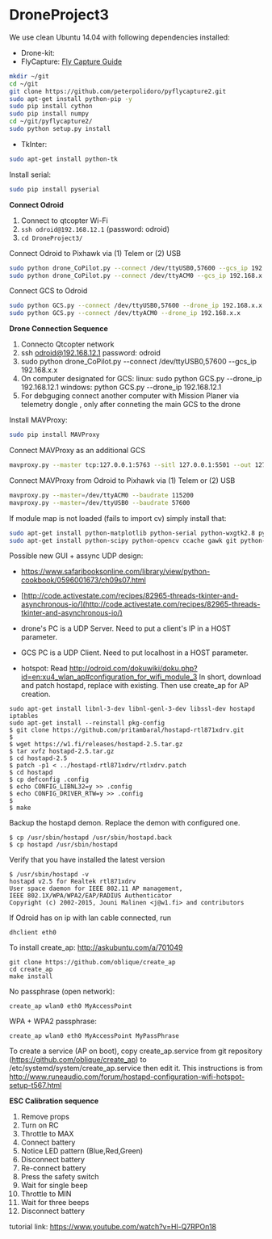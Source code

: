 # DroneProject3

We use clean Ubuntu 14.04 with following dependencies installed:
- Drone-kit:
- FlyCapture:
[Fly Capture Guide](https://github.com/jordens/pyflycapture2)
```sh
mkdir ~/git
cd ~/git
git clone https://github.com/peterpolidoro/pyflycapture2.git
sudo apt-get install python-pip -y
sudo pip install cython
sudo pip install numpy
cd ~/git/pyflycapture2/
sudo python setup.py install
```

- TkInter:
```sh
sudo apt-get install python-tk
```

Install serial:
```sh
sudo pip install pyserial
```

**Connect Odroid**  
1. Connect to qtcopter Wi-Fi  
2. ```ssh odroid@192.168.12.1``` (password: odroid)  
3. ```cd DroneProject3/```  

Connect Odroid to Pixhawk via (1) Telem or (2) USB
```sh
sudo python drone_CoPilot.py --connect /dev/ttyUSB0,57600 --gcs_ip 192.168.x.x
sudo python drone_CoPilot.py --connect /dev/ttyACM0 --gcs_ip 192.168.x.x
```

Connect GCS to Odroid
```sh
sudo python GCS.py --connect /dev/ttyUSB0,57600 --drone_ip 192.168.x.x
sudo python GCS.py --connect /dev/ttyACM0 --drone_ip 192.168.x.x
```

**Drone Connection Sequence**
1. Connecto Qtcopter network
2. ssh odroid@192.168.12.1 password: odroid
3. sudo python drone_CoPilot.py --connect /dev/ttyUSB0,57600 --gcs_ip 192.168.x.x
4. On computer designated for GCS:
      linux: sudo python GCS.py --drone_ip 192.168.12.1
      windows: python GCS.py --drone_ip 192.168.12.1
5. For debguging connect another computer with Mission Planer via telemetry dongle , only after conneting the main GCS to the drone

Install MAVProxy:
```sh
sudo pip install MAVProxy
```

Connect MAVProxy as an additional GCS
```sh
mavproxy.py --master tcp:127.0.0.1:5763 --sitl 127.0.0.1:5501 --out 127.0.0.1:14550 --out 127.0.0.1:14551 --map
```

Connect MAVProxy from Odroid to Pixhawk via (1) Telem or (2) USB
```sh
mavproxy.py --master=/dev/ttyACM0 --baudrate 115200
mavproxy.py --master=/dev/ttyUSB0 --baudrate 57600
```

If module map is not loaded (fails to import cv) simply install that:
```sh
sudo apt-get install python-matplotlib python-serial python-wxgtk2.8 python-lxml
sudo apt-get install python-scipy python-opencv ccache gawk git python-pip python-pexpect
```

Possible new GUI + assync UDP design:
- [https://www.safaribooksonline.com/library/view/python-cookbook/0596001673/ch09s07.html
](https://www.safaribooksonline.com/library/view/python-cookbook/0596001673/ch09s07.html
)
- [http://code.activestate.com/recipes/82965-threads-tkinter-and-asynchronous-io/](http://code.activestate.com/recipes/82965-threads-tkinter-and-asynchronous-io/)


- drone's PC is a UDP Server. Need to put a client's IP in a HOST parameter.
- GCS PC is a UDP Client. Need to put localhost in a HOST parameter.
- hotspot:
Read http://odroid.com/dokuwiki/doku.php?id=en:xu4_wlan_ap#configuration_for_wifi_module_3
In short, download and patch hostapd, replace with existing. Then use create_ap for AP creation.
```
sudo apt-get install libnl-3-dev libnl-genl-3-dev libssl-dev hostapd iptables
sudo apt-get install --reinstall pkg-config
$ git clone https://github.com/pritambaral/hostapd-rtl871xdrv.git
$
$ wget https://w1.fi/releases/hostapd-2.5.tar.gz
$ tar xvfz hostapd-2.5.tar.gz
$ cd hostapd-2.5
$ patch -p1 < ../hostapd-rtl871xdrv/rtlxdrv.patch
$ cd hostapd
$ cp defconfig .config
$ echo CONFIG_LIBNL32=y >> .config
$ echo CONFIG_DRIVER_RTW=y >> .config
$ 
$ make
```
Backup the hostapd demon. Replace the demon with configured one.
```
$ cp /usr/sbin/hostapd /usr/sbin/hostapd.back
$ cp hostapd /usr/sbin/hostapd
```
Verify that you have installed the latest version
```
$ /usr/sbin/hostapd -v
hostapd v2.5 for Realtek rtl871xdrv
User space daemon for IEEE 802.11 AP management,
IEEE 802.1X/WPA/WPA2/EAP/RADIUS Authenticator
Copyright (c) 2002-2015, Jouni Malinen <j@w1.fi> and contributors
```
If Odroid has on ip with lan cable connected, run
```
dhclient eth0
```
To install create_ap: http://askubuntu.com/a/701049
```
git clone https://github.com/oblique/create_ap
cd create_ap
make install
```
No passphrase (open network):
```
create_ap wlan0 eth0 MyAccessPoint
```
WPA + WPA2 passphrase:
```
create_ap wlan0 eth0 MyAccessPoint MyPassPhrase
```
To create a service (AP on boot), copy create_ap.service from git repository (https://github.com/oblique/create_ap) to /etc/systemd/system/create_ap.service then edit it. This instructions is from http://www.runeaudio.com/forum/hostapd-configuration-wifi-hotspot-setup-t567.html



**ESC Calibration sequence**  
1. Remove props  
2. Turn on RC  
3. Throttle to MAX  
4. Connect battery  
5. Notice LED pattern (Blue,Red,Green)  
6. Disconnect battery  
7. Re-connect battery  
8. Press the safety switch  
9. Wait for single beep  
10. Throttle to MIN  
11. Wait for three beeps  
12. Disconnect battery  
  
tutorial link: https://www.youtube.com/watch?v=Hl-Q7RPOn18
